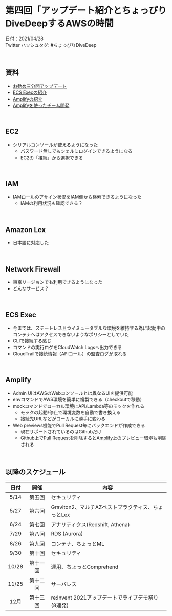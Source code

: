 # 第四回「アップデート紹介とちょっぴりDiveDeepするAWSの時間

日付：2021/04/28  
Twitter ハッシュタグ: #ちょっぴりDiveDeep

<br>

## 資料

- [お勧め三分間アップデート](https://contents-s3-bucket.s3-ap-northeast-1.amazonaws.com/documents/aws/20210428_divedeep_04_update_tips.pdf)
- [ECS Execの紹介](https://contents-s3-bucket.s3-ap-northeast-1.amazonaws.com/documents/aws/20210428_ecs_exec.pdf)
- [Amplifyの紹介](https://contents-s3-bucket.s3-ap-northeast-1.amazonaws.com/documents/aws/20210428_about_amplify.pdf)
- [Amplifyを使ったチーム開発](https://contents-s3-bucket.s3-ap-northeast-1.amazonaws.com/documents/aws/20210428_amplify_for_team_development.pdf)

<br>

## EC2

- シリアルコンソールが使えるようになった
    - パスワード無しでもシェルにログインできるようになる
    - EC2の「接続」から選択できる

<br>

## IAM

- IAMロールのアサイン状況をIAM側から検索できるようになった
    - IAMの利用状況も確認できる？

<br>

## Amazon Lex

- 日本語に対応した

<br>

## Network Firewall

- 東京リージョンでも利用できるようになった
- どんなサービス？

<br>

## ECS Exec

- 今までは、ステートレス且つイミュータブルな環境を維持する為に起動中のコンテナへはアクセスできないようなポリシーとしていた
- CLIで接続する感じ
- コマンドの実行ログをCloudWatch Logsへ出力できる
- CloudTrailで接続情報（APIコール）の監査ログが取れる

<br>

## Amplify

- Admin UIはAWSのWebコンソールとは異なるUIを提供可能
- envコマンドでAWS環境を簡単に複製できる（checkoutで移動）
- mockコマンドでローカル環境にAPI/Lambda等のモックを作れる
    - モックの起動/停止で環境変数を自動で書き換える
    - 接続先URLなどがローカルに勝手に変わる
- Web previews機能でPull Request毎にバックエンドが作成できる
    - 現在サポートされているのはGithubだけ
    - Github上でPull Requestを削除するとAmplify上のプレビュー環境も削除される

<br>

## 以降のスケジュール

| 日付 | 開催 | 内容 |
| :--: | :--: | -- |
| 5/14 | 第五回 | セキュリティ |
| 5/27 | 第六回 | Graviton2、マルチAZベストプラクティス、ちょっとLex |
| 6/24 | 第七回 | アナリティクス(Redshift, Athena) |
| 7/29 | 第八回 | RDS (Aurora) |
| 8/26 | 第九回 | コンテナ、ちょっとML |
| 9/30 | 第十回 | セキュリティ |
| 10/28 | 第十一回 | 運用、ちょっとComprehend |
| 11/25 | 第十二回 | サーバレス |
| 12月 | 第十三回 | re:Invent 2021アップデートでライブデモ祭り (8連発) |
